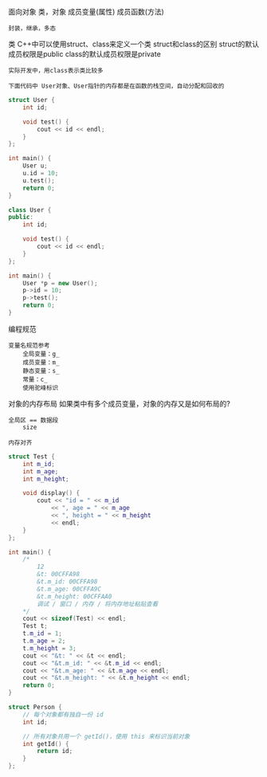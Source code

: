 


面向对象
    类，对象
        成员变量(属性)
        成员函数(方法)
    
    封装，继承，多态




类
    C++中可以使用struct、class来定义一个类
        struct和class的区别
            struct的默认成员权限是public
            class的默认成员权限是private

    实际开发中，用class表示类比较多

    下面代码中 User对象、User指针的内存都是在函数的栈空间，自动分配和回收的

```cpp
struct User {
    int id;

    void test() {
        cout << id << endl;
    }
};

int main() {
    User u;
    u.id = 10;
    u.test();
    return 0;
}
```


```cpp
class User {
public:
    int id;

    void test() {
        cout << id << endl;
    }
};

int main() {
    User *p = new User();
    p->id = 10;
    p->test();
    return 0;
}
```



编程规范

```
变量名规范参考
    全局变量：g_
    成员变量：m_
    静态变量：s_
    常量：c_
    使用驼峰标识
```



对象的内存布局
	如果类中有多个成员变量，对象的内存又是如何布局的?

    全局区 == 数据段
        size

    内存对齐

```cpp
struct Test {
	int m_id;
	int m_age;
	int m_height;

	void display() {
		cout << "id = " << m_id
			<< ", age = " << m_age
			<< ", height = " << m_height
			<< endl;
	}
};

int main() {
	/*
        12
        &t: 00CFFA98
        &t.m_id: 00CFFA98
        &t.m_age: 00CFFA9C
        &t.m_height: 00CFFAA0
        调试 / 窗口 / 内存 / 将内存地址粘贴查看
	*/
	cout << sizeof(Test) << endl;
	Test t;
	t.m_id = 1;
	t.m_age = 2;
	t.m_height = 3;
	cout << "&t: " << &t << endl;
	cout << "&t.m_id: " << &t.m_id << endl;
	cout << "&t.m_age: " << &t.m_age << endl;
	cout << "&t.m_height: " << &t.m_height << endl;
    return 0;
}
```


```cpp
struct Person {
	// 每个对象都有独自一份 id
	int id;

	// 所有对象共用一个 getId()，使用 this 来标识当前对象
	int getId() {
		return id;
	}
};
```
